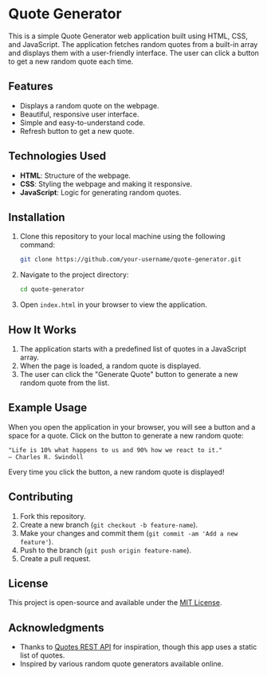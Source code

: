 
# Quote Generator

This is a simple Quote Generator web application built using HTML, CSS, and JavaScript. The application fetches random quotes from a built-in array and displays them with a user-friendly interface. The user can click a button to get a new random quote each time.

## Features

- Displays a random quote on the webpage.
- Beautiful, responsive user interface.
- Simple and easy-to-understand code.
- Refresh button to get a new quote.

## Technologies Used

- **HTML**: Structure of the webpage.
- **CSS**: Styling the webpage and making it responsive.
- **JavaScript**: Logic for generating random quotes.

## Installation

1. Clone this repository to your local machine using the following command:

   ```bash
   git clone https://github.com/your-username/quote-generator.git
   ```

2. Navigate to the project directory:

   ```bash
   cd quote-generator
   ```

3. Open `index.html` in your browser to view the application.

## How It Works

1. The application starts with a predefined list of quotes in a JavaScript array.
2. When the page is loaded, a random quote is displayed.
3. The user can click the "Generate Quote" button to generate a new random quote from the list.

## Example Usage

When you open the application in your browser, you will see a button and a space for a quote. Click on the button to generate a new random quote:

```
"Life is 10% what happens to us and 90% how we react to it."
— Charles R. Swindoll
```

Every time you click the button, a new random quote is displayed!

## Contributing

1. Fork this repository.
2. Create a new branch (`git checkout -b feature-name`).
3. Make your changes and commit them (`git commit -am 'Add a new feature'`).
4. Push to the branch (`git push origin feature-name`).
5. Create a pull request.

## License

This project is open-source and available under the [MIT License](LICENSE).

## Acknowledgments

- Thanks to [Quotes REST API](https://api.quotable.io/) for inspiration, though this app uses a static list of quotes.
- Inspired by various random quote generators available online.
